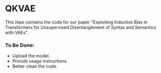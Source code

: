 # QKVAE
This repo contains the code for our paper "Exploiting Inductive Bias in Transformers for Unsupervised Disentanglement
 of Syntax and Semantics with VAEs".
 
 ### To Be Done:
  - Upload the model.
  - Provide usage instructions.
  - Better clean the code.